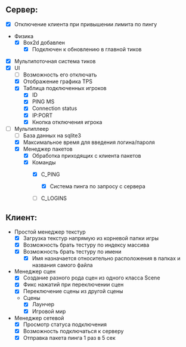 ## Сервер:
- [x] Отключение клиента при привышении лимита по пингу
-  Физика
	- [x] Box2d добавлен
		- [x] Подключен к обновлению в главной тиков
- [x] Мультипоточная система тиков
- [x] UI
	- [ ] Возможность его отключать
	- [x] Отображение графика TPS
	- [x] Таблица подключенных игроков
		- [x] ID
		- [x] PING MS
		- [x] Connection status
		- [x] IP:PORT
		- [x] Кнопка отключения игрока
- [ ] Мультиплеер
	- [ ] База данных на sqlite3
	- [x] Максимальное время для введения логина/пароля
	- [x] Менеджер пакетов
		- [x] Обработка приходящих с клиента пакетов
		- [x] Команды
			 - [x] C_PING
				 - [x] Система пинга по запросу с сервера
			 - [ ] C_LOGINS
 

## Клиент:
-  Простой менеджер текстур
	- [x] Загрузка текстур напрямую из корневой папки игры
	- [x] Возможность брать тестуру по индексу массива
	- [x] Возможность брать тестуру по имени
		- [x] Имя назначается относительно расположения в папках и названия самого файла
-  Менеджер сцен
	- [x] Создание разного рода сцен из одного класса Scene
	- [x] Фикс нажатий при переключении сцен
	- [x] Переключение сцены из другой сцены
	- Сцены
		- [x] Лаунчер
		- [x] Игровой мир
-  Менеджер сетевой
	- [x] Просмотр статуса подключения
	- [x] Возможность подключаться к серверу
	- [x] Отправка пакета пинга 1 раз в 5 сек
